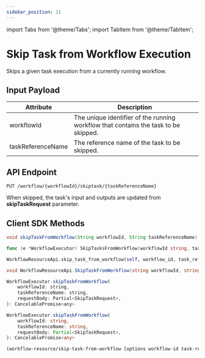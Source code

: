```yaml
---
sidebar_position: 11
---
```


import Tabs from '@theme/Tabs';
import TabItem from '@theme/TabItem';

# Skip Task from Workflow Execution

Skips a given task execution from a currently running workflow.

## Input Payload

| Attribute | Description | 
| --------- | ----------- | 
| workflowId | The unique identifier of the running workflow that contains the task to be skipped. | 
| taskReferenceName | The reference name of the task to be skipped. |

## API Endpoint
```
PUT /workflow/{workflowId}/skiptask/{taskReferenceName}
```

When skipped, the task's input and outputs are updated from **skipTaskRequest** parameter.

## Client SDK Methods

<Tabs>
<TabItem value="Java" label="Java">

```java
void skipTaskFromWorkflow(String workflowId, String taskReferenceName)
```

</TabItem>
<TabItem value="Golang" label="Golang">

```go
func (e *WorkflowExecutor) SkipTasksFromWorkflow(workflowId string, taskReferenceName string, skipTaskRequest model.SkipTaskRequest) error
```

</TabItem>
<TabItem value="Python" label="Python">

```python
WorkflowResourceApi.skip_task_from_workflow(self, workflow_id, task_reference_name, **kwargs)
```

</TabItem>
<TabItem value="CSharp" label="CSharp">

```csharp
void WorkflowResourceApi.SkipTaskFromWorkflow(string workflowId, string taskReferenceName, SkipTaskRequest skipTaskRequest)
```

</TabItem>
<TabItem value="Javascript" label="Javascript">

```javascript
WorkflowExecutor.skipTaskFromWorkflow(
    workflowId: string,
    taskReferenceName: string,
    requestBody: Partial<SkipTaskRequest>,
): CancelablePromise<any>
```

</TabItem>
<TabItem value="Typescript" label="Typescript">

```typescript
WorkflowExecutor.skipTaskFromWorkflow(
    workflowId: string,
    taskReferenceName: string,
    requestBody: Partial<SkipTaskRequest>,
): CancelablePromise<any>
```

</TabItem>
<TabItem value="Clojure" label="Clojure">

```clojure
(workflow-resource/skip-task-from-workflow [options workflow-id task-reference-name])
```

</TabItem>
</Tabs>
